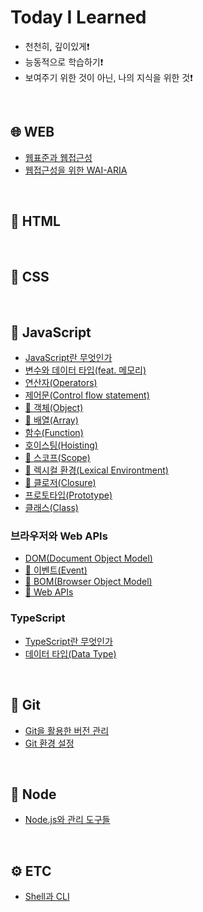 # Today I Learned

- 천천히, 깊이있게❗️
- 능동적으로 학습하기❗️
- 보여주기 위한 것이 아닌, 나의 지식을 위한 것❗️




<br />




## 🌐 WEB

- [웹표준과 웹접근성](./web/01-Std-A11y.md)
- [웹접근성을 위한 WAI-ARIA](./web/02-WAI-ARIA.md)




<br />




## 📄 HTML




<br />




## 🎨 CSS




<br />




## 🔧 JavaScript

- [JavaScript란 무엇인가](./javascript/01-JavaScript.md)
- [변수와 데이터 타입(feat. 메모리)](./javascript/02-Variable-DataType.md)
- [연산자(Operators)](./javascript/03-Operators.md)
- [제어문(Control flow statement)](./javascript/04-Control-flow-statement.md)
- [🚧 객체(Object)](./javascript/05-Object.md)
- [🚧 배열(Array)](./javascript/06-Array.md)
- [함수(Function)](./javascript/07-Function.md)
- [호이스팅(Hoisting)](./javascript/08-Hoisting.md)
- [🚧 스코프(Scope)](./javascript/09-Scope.md)
- [🚧 렉시컬 환경(Lexical Environtment)](./javascript/10-Lexical-Environtment.md)
- [🚧 클로저(Closure)](./javascript/11-Closure.md)
- [프로토타입(Prototype)](./javascript/12-Prototype.md)
- [클래스(Class)](./javascript/13-Class.md)

### 브라우저와 Web APIs

- [DOM(Document Object Model)](./javascript/browser/01-DOM.md)
- [🚧 이벤트(Event)](./javascript/browser/02-Event.md)
- [🚧 BOM(Browser Object Model)](./javascript/browser/03-BOM.md)
- [🚧 Web APIs](./javascript/browser/04-Web-APIs.md)

### TypeScript

- [TypeScript란 무엇인가](./javascript/typescript/01-TypeScript.md)
- [데이터 타입(Data Type)](./javascript/typescript/02-Data-Type.md)




<br />




## 📜 Git

- [Git을 활용한 버전 관리](./git/01-Git-Version-Control.md)
- [Git 환경 설정](./git/02-Git-Config.md)




<br />




## 🧩 Node

- [Node.js와 관리 도구들](./node/01-Node.md)




<br />




## ⚙️ ETC

- [Shell과 CLI](./etc/CLI.md)